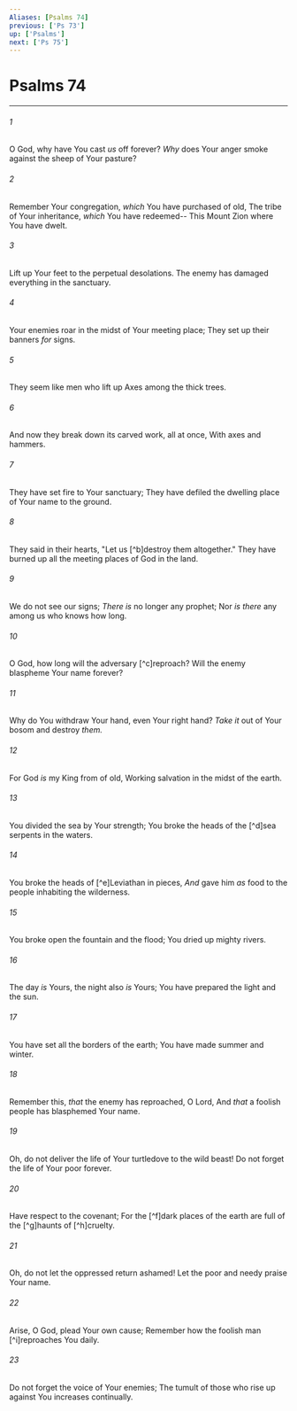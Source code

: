 ```yaml
---
Aliases: [Psalms 74]
previous: ['Ps 73']
up: ['Psalms']
next: ['Ps 75']
---
```

# Psalms 74

***


###### 1 
O God, why have You cast _us_ off forever? _Why_ does Your anger smoke against the sheep of Your pasture? 

###### 2 
Remember Your congregation, _which_ You have purchased of old, The tribe of Your inheritance, _which_ You have redeemed-- This Mount Zion where You have dwelt. 

###### 3 
Lift up Your feet to the perpetual desolations. The enemy has damaged everything in the sanctuary. 

###### 4 
Your enemies roar in the midst of Your meeting place; They set up their banners _for_ signs. 

###### 5 
They seem like men who lift up Axes among the thick trees. 

###### 6 
And now they break down its carved work, all at once, With axes and hammers. 

###### 7 
They have set fire to Your sanctuary; They have defiled the dwelling place of Your name to the ground. 

###### 8 
They said in their hearts, "Let us [^b]destroy them altogether." They have burned up all the meeting places of God in the land. 

###### 9 
We do not see our signs; _There is_ no longer any prophet; Nor _is there_ any among us who knows how long. 

###### 10 
O God, how long will the adversary [^c]reproach? Will the enemy blaspheme Your name forever? 

###### 11 
Why do You withdraw Your hand, even Your right hand? _Take it_ out of Your bosom and destroy _them._ 

###### 12 
For God _is_ my King from of old, Working salvation in the midst of the earth. 

###### 13 
You divided the sea by Your strength; You broke the heads of the [^d]sea serpents in the waters. 

###### 14 
You broke the heads of [^e]Leviathan in pieces, _And_ gave him _as_ food to the people inhabiting the wilderness. 

###### 15 
You broke open the fountain and the flood; You dried up mighty rivers. 

###### 16 
The day _is_ Yours, the night also _is_ Yours; You have prepared the light and the sun. 

###### 17 
You have set all the borders of the earth; You have made summer and winter. 

###### 18 
Remember this, _that_ the enemy has reproached, O Lord, And _that_ a foolish people has blasphemed Your name. 

###### 19 
Oh, do not deliver the life of Your turtledove to the wild beast! Do not forget the life of Your poor forever. 

###### 20 
Have respect to the covenant; For the [^f]dark places of the earth are full of the [^g]haunts of [^h]cruelty. 

###### 21 
Oh, do not let the oppressed return ashamed! Let the poor and needy praise Your name. 

###### 22 
Arise, O God, plead Your own cause; Remember how the foolish man [^i]reproaches You daily. 

###### 23 
Do not forget the voice of Your enemies; The tumult of those who rise up against You increases continually.
